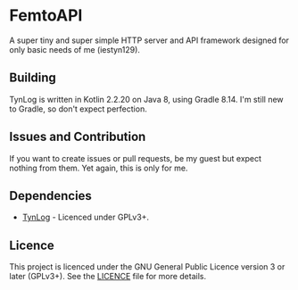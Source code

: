 # FemtoAPI
A super tiny and super simple HTTP server and API framework designed for only basic needs of me (iestyn129).

## Building
TynLog is written in Kotlin 2.2.20 on Java 8, using Gradle 8.14.
I'm still new to Gradle, so don't expect perfection.

## Issues and Contribution
If you want to create issues or pull requests, be my guest but expect nothing from them.
Yet again, this is only for me.

## Dependencies
- [TynLog](https://github.com/iestyn129/TynLog) - Licenced under GPLv3+.

## Licence
This project is licenced under the GNU General Public Licence version 3 or later (GPLv3+).
See the [LICENCE](./LICENCE) file for more details.
